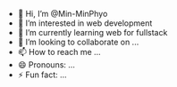 - 👋 Hi, I’m @Min-MinPhyo
- 👀 I’m interested in web development
- 🌱 I’m currently learning web for fullstack
- 💞️ I’m looking to collaborate on ...
- 📫 How to reach me ...
- 😄 Pronouns: ...
- ⚡ Fun fact: ...

<!---
Min-MinPhyo/Min-MinPhyo is a ✨ special ✨ repository because its `README.md` (this file) appears on your GitHub profile.
You can click the Preview link to take a look at your changes.
--->

